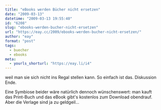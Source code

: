 ```yaml
---
title: "eBooks werden Bücher nicht ersetzen"
date: "2009-03-13"
datetime: "2009-03-13 19:55:40"
id: "6208"
slug: "ebooks-werden-bucher-nicht-ersetzen"
url: "https://eay.cc/2009/ebooks-werden-bucher-nicht-ersetzen/"
author: "eay"
format: "post"
tags:
  - buecher
  - ebooks
meta:
  - yourls_shorturl: "https://eay.li/i4"
---
```


weil man sie sich nicht ins Regal stellen kann. So einfach ist das. Diskussion Ende.

Eine Symbiose beider wäre natürlich dennoch wünschenswert: man kauft das Print-Buch und das eBook gibt's kostenlos zum Download obendrauf. Aber die Verlage sind ja zu geldgeil...
